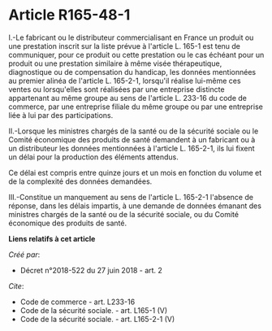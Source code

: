 # Article R165-48-1

I.-Le fabricant ou le distributeur commercialisant en France un produit ou une prestation inscrit sur la liste prévue à
l'article L. 165-1 est tenu de communiquer, pour ce produit ou cette prestation ou le cas échéant pour un produit ou une
prestation similaire à même visée thérapeutique, diagnostique ou de compensation du handicap, les données mentionnées au
premier alinéa de l'article L. 165-2-1, lorsqu'il réalise lui-même ces ventes ou lorsqu'elles sont réalisées par une
entreprise distincte appartenant au même groupe au sens de l'article L. 233-16 du code de commerce, par une entreprise
filiale du même groupe ou par une entreprise liée à lui par des participations. 

II.-Lorsque les ministres chargés de la santé ou de la sécurité sociale ou le Comité économique des produits de santé
demandent à un fabricant ou à un distributeur les données mentionnées à l'article L. 165-2-1, ils lui fixent un délai pour la
production des éléments attendus. 

Ce délai est compris entre quinze jours et un mois en fonction du volume et de la complexité des données demandées. 

III.-Constitue un manquement au sens de l'article L. 165-2-1 l'absence de réponse, dans les délais impartis, à une demande de
données émanant des ministres chargés de la santé ou de la sécurité sociale, ou du Comité économique des produits de santé.

**Liens relatifs à cet article**

_Créé par_:

  - Décret n°2018-522 du 27 juin 2018 - art. 2

_Cite_:

  - Code de commerce - art. L233-16
  - Code de la sécurité sociale. - art. L165-1 (V)
  - Code de la sécurité sociale. - art. L165-2-1 (V)
